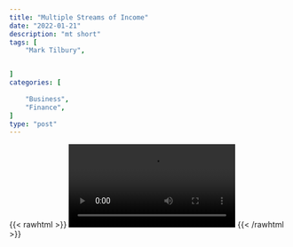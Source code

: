 ```yaml
---
title: "Multiple Streams of Income"
date: "2022-01-21"
description: "mt short"
tags: [
    "Mark Tilbury",


]
categories: [
    
    "Business",
    "Finance",
]
type: "post"
---
```

{{< rawhtml >}}
    <video width="auto" height="auto" controls>
        <source src="https://clips.dev00ps.com/Mark%20Tilbury/streams_of_income.mp4" type="video/mp4"> 
    </video>
{{< /rawhtml >}}